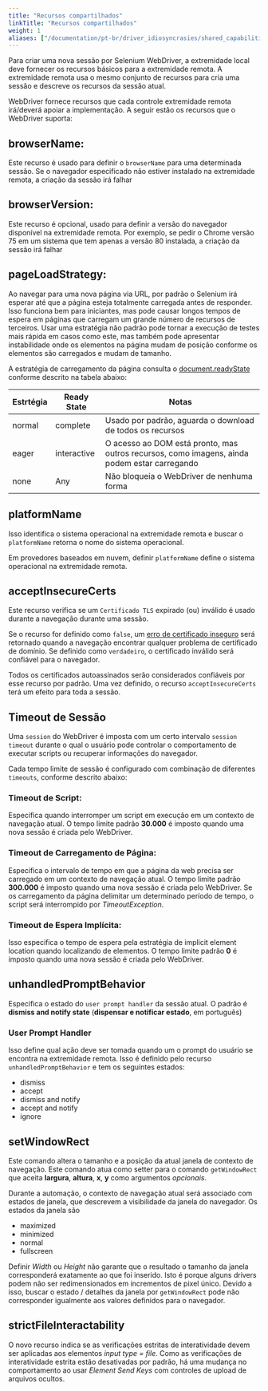 ```yaml
---
title: "Recursos compartilhados"
linkTitle: "Recursos compartilhados"
weight: 1
aliases: ["/documentation/pt-br/driver_idiosyncrasies/shared_capabilities/"]
---
```


Para criar uma nova sessão por Selenium WebDriver,
a extremidade local deve fornecer os recursos básicos para a extremidade remota.
A extremidade remota usa o mesmo conjunto de recursos para
cria uma sessão e descreve os recursos da sessão atual.

WebDriver fornece recursos que cada controle extremidade
remota irá/deverá apoiar a implementação.
A seguir estão os recursos que o WebDriver suporta:

## browserName:

Este recurso é usado para definir o `browserName` para uma determinada sessão.
Se o navegador especificado não estiver instalado na
extremidade remota, a criação da sessão irá falhar

## browserVersion: 

Este recurso é opcional, usado para
definir a versão do navegador disponível na extremidade remota.
Por exemplo, se pedir o Chrome versão 75 em um sistema que
tem apenas a versão 80 instalada, a criação da sessão irá falhar

## pageLoadStrategy:

Ao navegar para uma nova página via URL, por padrão o Selenium irá esperar
até que a página esteja totalmente carregada antes de responder. Isso funciona bem para
iniciantes, mas pode causar longos tempos de espera em páginas que carregam um grande
número de recursos de terceiros. Usar uma estratégia não padrão pode tornar a
execução de testes mais rápida em casos como este, mas também pode apresentar instabilidade
onde os elementos na página mudam de posição conforme os elementos são carregados e mudam
de tamanho.

A estratégia de carregamento da página consulta o
[document.readyState](//developer.mozilla.org/en-US/docs/Web/API/Document/readyState)
conforme descrito na tabela abaixo:

| Estrtégia | Ready State | Notas |
| -------- | ----------- | ----- |
| normal | complete | Usado por padrão, aguarda o download de todos os recursos |
| eager | interactive | O acesso ao DOM está pronto, mas outros recursos, como imagens, ainda podem estar carregando |
| none | Any | Não bloqueia o WebDriver de nenhuma forma |

## platformName

Isso identifica o sistema operacional na extremidade remota e 
buscar o `platformName` retorna o nome do sistema operacional.

Em provedores baseados em nuvem,
definir `platformName` define o sistema operacional na extremidade remota.

## acceptInsecureCerts

Este recurso verifica se um `Certificado TLS`
expirado (ou) inválido é usado durante a navegação
durante uma sessão.

Se o recurso for definido como `false`, um
[erro de certificado inseguro](//developer.mozilla.org/en-US/docs/Web/WebDriver/Errors/InsecureCertificate)
será retornado quando a navegação encontrar qualquer
problema de certificado de domínio. Se definido como `verdadeiro`, o certificado inválido será
confiável para o navegador.

Todos os certificados autoassinados serão considerados confiáveis por esse recurso por padrão.
Uma vez definido, o recurso `acceptInsecureCerts` terá um
efeito para toda a sessão.

## Timeout de Sessão

Uma `session` do WebDriver é imposta com um certo intervalo `session timeout`
durante o qual o usuário pode controlar o comportamento
de executar scripts ou recuperar informações do navegador.

Cada tempo limite de sessão é configurado com
combinação de diferentes `timeouts`, conforme descrito abaixo:

### Timeout de Script:
Especifica quando interromper um script em execução em
um contexto de navegação atual. O tempo limite padrão **30.000**
é imposto quando uma nova sessão é criada pelo WebDriver.

### Timeout de Carregamento de Página:
Especifica o intervalo de tempo em que a página da web
precisa ser carregado em um contexto de navegação atual.
O tempo limite padrão **300.000** é imposto quando uma
nova sessão é criada pelo WebDriver. Se os carregamento da página delimitar
um determinado período de tempo, o script será interrompido por
_TimeoutException_.

### Timeout de Espera Implícita:
Isso especifica o tempo de espera pela
estratégia de implicit element location quando
localizando de elementos. O tempo limite padrão **0**
é imposto quando uma nova sessão é criada pelo WebDriver.

## unhandledPromptBehavior

Especifica o estado do `user prompt handler` da sessão atual.
O padrão é **dismiss and notify state** (**dispensar e notificar estado**, em português)

### User Prompt Handler

Isso define qual ação deve ser tomada quando um
o prompt do usuário se encontra na extremidade remota. Isso é definido pelo
recurso `unhandledPromptBehavior` e tem os seguintes estados:

* dismiss
* accept
* dismiss and notify
* accept and notify
* ignore

## setWindowRect

Este comando altera o tamanho e a posição da atual
janela de contexto de navegação. Este comando atua como setter
para o comando `getWindowRect` que aceita **largura**, **altura**,
**x**, **y** como argumentos _opcionais_.

Durante a automação, o contexto de navegação atual será associado
com estados de janela, que descrevem a visibilidade
da janela do navegador. Os estados da janela são

* maximized
* minimized
* normal
* fullscreen

Definir _Width_ ou _Height_ não garante que o resultado
o tamanho da janela corresponderá exatamente ao que foi inserido. Isto é porque
alguns drivers podem não ser redimensionados em incrementos de pixel único.
Devido a isso, buscar o estado / detalhes da janela por `getWindowRect`
pode não corresponder igualmente aos valores definidos para o navegador.

## strictFileInteractability

O novo recurso indica se as verificações estritas de interatividade
devem ser aplicadas aos elementos _input type = file_. Como as verificações de
interatividade estrita estão desativadas por padrão, há uma mudança no comportamento
ao usar _Element Send Keys_ com controles de upload de arquivos ocultos.